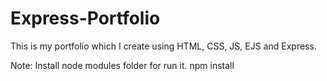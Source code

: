 # Express-Portfolio
This is my portfolio which I create using HTML, CSS, JS, EJS and Express.

Note: Install node modules folder for run it.
npm install
